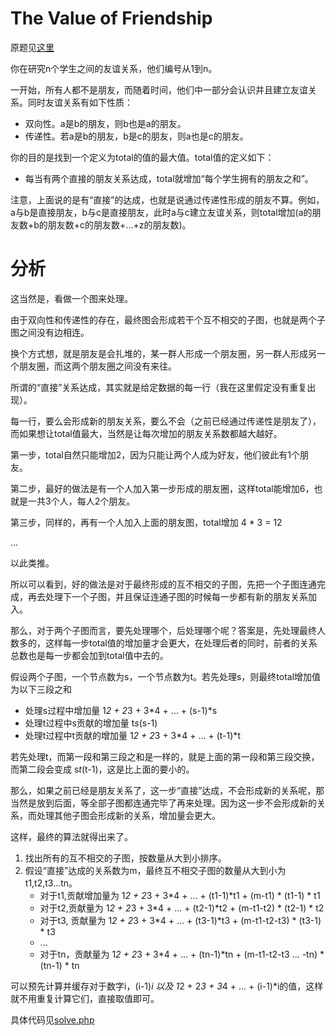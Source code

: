 # The Value of Friendship
原题见[这里](https://www.hackerrank.com/challenges/value-of-friendship/problem)

你在研究n个学生之间的友谊关系，他们编号从1到n。

一开始，所有人都不是朋友，而随着时间，他们中一部分会认识并且建立友谊关系。同时友谊关系有如下性质：
* 双向性。a是b的朋友，则b也是a的朋友。
* 传递性。若a是b的朋友，b是c的朋友，则a也是c的朋友。

你的目的是找到一个定义为total的值的最大值。total值的定义如下：
* 每当有两个直接的朋友关系达成，total就增加“每个学生拥有的朋友之和”。

注意，上面说的是有“直接”的达成，也就是说通过传递性形成的朋友不算。例如，a与b是直接朋友，b与c是直接朋友，此时a与c建立友谊关系，则total增加(a的朋友数+b的朋友数+c的朋友数+...+z的朋友数)。

# 分析
这当然是，看做一个图来处理。

由于双向性和传递性的存在，最终图会形成若干个互不相交的子图，也就是两个子图之间没有边相连。

换个方式想，就是朋友是会扎堆的，某一群人形成一个朋友圈，另一群人形成另一个朋友圈，而这两个朋友圈之间没有来往。

所谓的“直接”关系达成，其实就是给定数据的每一行（我在这里假定没有重复出现）。

每一行，要么会形成新的朋友关系，要么不会（之前已经通过传递性是朋友了），而如果想让total值最大，当然是让每次增加的朋友关系数都越大越好。

第一步，total自然只能增加2，因为只能让两个人成为好友，他们彼此有1个朋友。

第二步，最好的做法是有一个人加入第一步形成的朋友圈，这样total能增加6，也就是一共3个人，每人2个朋友。

第三步，同样的，再有一个人加入上面的朋友图，total增加 4 * 3 = 12

...

以此类推。

所以可以看到，好的做法是对于最终形成的互不相交的子图，先把一个子图连通完成，再去处理下一个子图，并且保证连通子图的时候每一步都有新的朋友关系加入。

那么，对于两个子图而言，要先处理哪个，后处理哪个呢？答案是，先处理最终人数多的，这样每一步total值的增加量才会更大，在处理后者的同时，前者的关系总数也是每一步都会加到total值中去的。

假设两个子图，一个节点数为s，一个节点数为t。若先处理s，则最终total增加值为以下三段之和
* 处理s过程中增加量 1*2 + 2*3 + 3*4 + ... + (s-1)*s
* 处理t过程中s贡献的增加量 t*s*(s-1)
* 处理t过程中t贡献的增加量 1*2 + 2*3 + 3*4 + ... + (t-1)*t

若先处理t，而第一段和第三段之和是一样的，就是上面的第一段和第三段交换，而第二段会变成 s*t*(t-1)，这是比上面的要小的。

那么，如果之前已经是朋友关系了，这一步“直接”达成，不会形成新的关系呢，那当然是放到后面，等全部子图都连通完毕了再来处理。因为这一步不会形成新的关系，而处理其他子图会形成新的关系，增加量会更大。

这样，最终的算法就得出来了。
1. 找出所有的互不相交的子图，按数量从大到小排序。
2. 假设“直接”达成的关系数为m，最终互不相交子图的数量从大到小为t1,t2,t3...tn。
    * 对于t1,贡献增加量为 1*2 + 2*3 + 3*4 + ... + (t1-1)*t1 + (m-t1) * (t1-1) * t1
    * 对于t2,贡献量为 1*2 + 2*3 + 3*4 + ... + (t2-1)*t2 + (m-t1-t2) * (t2-1) * t2
    * 对于t3, 贡献量为 1*2 + 2*3 + 3*4 + ... + (t3-1)*t3 + (m-t1-t2-t3) * (t3-1) * t3
    * ...
    * 对于tn，贡献量为 1*2 + 2*3 + 3*4 + ... + (tn-1)*tn + (m-t1-t2-t3 ... -tn) * (tn-1) * tn

可以预先计算并缓存对于数字i，(i-1)*i 以及 1*2 + 2*3 + 3*4 + ... + (i-1)*i的值，这样就不用重复计算它们，直接取值即可。

具体代码见[solve.php](./solve.php)